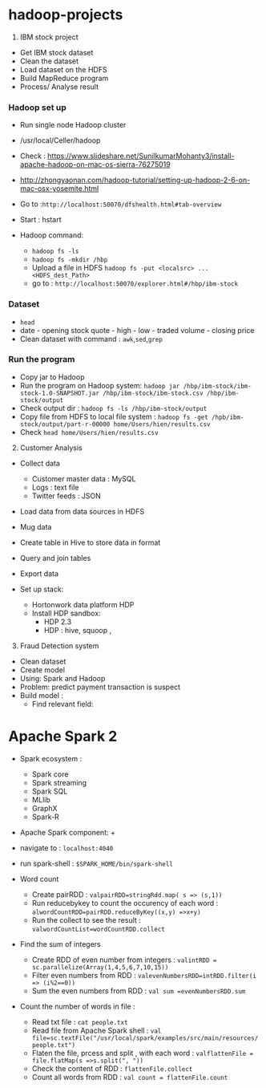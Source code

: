 # hadoop-projects

1. IBM stock project 
+ Get IBM stock dataset 
+ Clean the dataset 
+ Load dataset on the HDFS 
+ Build MapReduce program 
+ Process/ Analyse result



### Hadoop set up 
+ Run single node Hadoop cluster 
+ /usr/local/Celler/hadoop

+ Check : https://www.slideshare.net/SunilkumarMohanty3/install-apache-hadoop-on-mac-os-sierra-76275019
+ http://zhongyaonan.com/hadoop-tutorial/setting-up-hadoop-2-6-on-mac-osx-yosemite.html
+ Go to :`http://localhost:50070/dfshealth.html#tab-overview`
+ Start : hstart

+ Hadoop command: 
    + `hadoop fs -ls`
    + `hadoop fs -mkdir /hbp`
    + Upload a file in HDFS `hadoop fs -put <localsrc> ... <HDFS_dest_Path>`
    + go to : `http://localhost:50070/explorer.html#/hbp/ibm-stock`



### Dataset 
+ `head`
+ date - opening stock quote - high - low - traded volume - closing price  
+ Clean dataset with command : `awk`,`sed`,`grep`    

### Run the program 
+ Copy jar to Hadoop 
+ Run the program on Hadoop system: `hadoop jar /hbp/ibm-stock/ibm-stock-1.0-SNAPSHOT.jar /hbp/ibm-stock/ibm-stock.csv /hbp/ibm-stock/output`
+ Check output dir :  `hadoop fs -ls /hbp/ibm-stock/output`
+ Copy file from HDFS to local file system : `hadoop fs -get /hpb/ibm-stock/output/part-r-00000 home/Users/hien/results.csv`
+ Check `head home/Users/hien/results.csv`


2. Customer Analysis 
+ Collect data 
    + Customer master data : MySQL
    + Logs : text file
    + Twitter feeds : JSON
+ Load data from data sources in HDFS 
+ Mug data 
+ Create table in Hive to store data in format
+ Query and join tables 
+ Export data 

+ Set up stack: 
    + Hortonwork data platform HDP
    + Install HDP sandbox: 
        + HDP 2.3 
        + HDP : hive, squoop ,



3. Fraud Detection system 
+ Clean dataset 
+ Create model 
+ Using: Spark and Hadoop 
+ Problem: predict payment transaction is suspect 
+ Build model : 
    + Find relevant field: 









# Apache Spark 2
+ Spark ecosystem : 
    + Spark core 
    + Spark streaming
    + Spark SQL 
    + MLlib
    + GraphX 
    + Spark-R

+ Apache Spark component: 
    + 

+ navigate to : `localhost:4040`
+ run spark-shell : `$SPARK_HOME/bin/spark-shell`

+ Word count 
    + Create pairRDD : `valpairRDD=stringRdd.map( s => (s,1))`
    + Run reducebykey to count the occurency of each word : `alwordCountRDD=pairRDD.reduceByKey((x,y) =>x+y)`
    + Run the collect to see the result : `valwordCountList=wordCountRDD.collect`

+ Find the sum of integers 
    + Create RDD of even number from integers : `valintRDD = sc.parallelize(Array(1,4,5,6,7,10,15))`
    + Filter even numbers from RDD : `valevenNumbersRDD=intRDD.filter(i => (i%2==0))`
    + Sum the even numbers from RDD : `val sum =evenNumbersRDD.sum`

+ Count the number of words in file : 
    + Read txt file : `cat people.txt`
    + Read file from Apache Spark shell : `val file=sc.textFile("/usr/local/spark/examples/src/main/resources/people.txt")`
    + Flaten the file, prcess and split , with each word : `valflattenFile = file.flatMap(s =>s.split(", "))`
    + Check the content of RDD : `flattenFile.collect`
    + Count all words from RDD : `val count = flattenFile.count`


